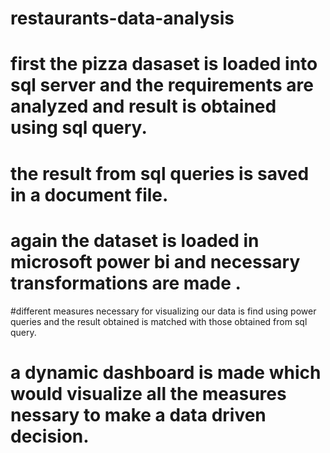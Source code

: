 # restaurants-data-analysis
# first the pizza dasaset is loaded into sql server and the requirements are analyzed and result is obtained using sql query.
# the result from sql queries is saved in a document file.
# again the dataset is loaded in microsoft power bi and necessary transformations are made .
#different measures necessary for visualizing our data is find using power queries and the result obtained is matched with those obtained from sql query.
# a dynamic dashboard is made which would visualize all the measures nessary to make a data driven decision.
